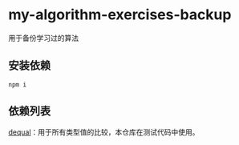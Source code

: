 # my-algorithm-exercises-backup
用于备份学习过的算法

## 安装依赖

```shell
npm i
```

## 依赖列表

[dequal](https://github.com/lukeed/dequal#readme)：用于所有类型值的比较，本仓库在测试代码中使用。
